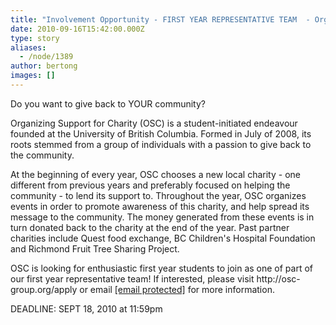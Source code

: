 ```yaml
---
title: "Involvement Opportunity - FIRST YEAR REPRESENTATIVE TEAM  - Organizing Support for Charity 2010-11"
date: 2010-09-16T15:42:00.000Z
type: story
aliases:
  - /node/1389
author: bertong
images: []
---
```


<div class="field field-name-body field-type-text-with-summary field-label-hidden"><div class="field-items"><div class="field-item even"><p>Do you want to give back to YOUR community?  </p>
<p>Organizing Support for Charity (OSC) is a student-initiated endeavour founded at the University of British Columbia. Formed in July of 2008, its roots stemmed from a group of individuals with a passion to give back to the community.</p>
<p>At the beginning of every year, OSC chooses a new local charity - one different from previous years and preferably focused on helping the community - to lend its support to. Throughout the year, OSC organizes events in order to promote awareness of this charity, and help spread its message to the community. The money generated from these events is in turn donated back to the charity at the end of the year.  Past partner charities include Quest food exchange, BC Children&apos;s Hospital Foundation and Richmond Fruit Tree Sharing Project.</p>
<p>OSC is looking for enthusiastic first year students to join as one of part of our first year representative team! If interested, please visit http://osc-group.org/apply or email <a href="/cdn-cgi/l/email-protection" class="__cf_email__" data-cfemail="224b4c444d624d51410f45504d57520c4d5045">[email&#xA0;protected]</a> for more information.</p>
<p>DEADLINE: SEPT 18, 2010 at 11:59pm</p>
</div></div></div>    <footer>
          </footer>